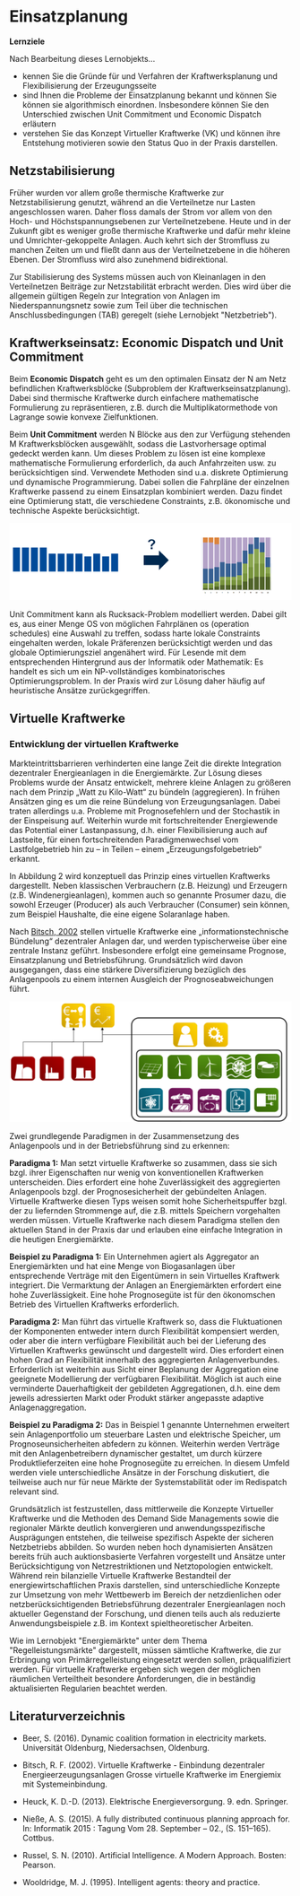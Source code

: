 <!-- 
author:   Prof. Dr. Astrid Nieße, Silke Welter, Jingyu Yang, Julia Heiken
email:    
Version:  1.0
language: de
license:  http://creativecommons.org/licenses/by/4.0/

mode:     Presentation

narrator: US English Female

logo:   img/uol_logo.png

icon:   img/uol_logo.png

        
-->

# Einsatzplanung

**Lernziele**

Nach Bearbeitung dieses Lernobjekts...

- kennen Sie die Gründe für und Verfahren der Kraftwerksplanung und Flexibilisierung der Erzeugungsseite
- sind Ihnen  die Probleme der Einsatzplanung bekannt und können Sie können sie algorithmisch einordnen. Insbesondere können Sie den Unterschied zwischen Unit Commitment und Economic Dispatch erläutern
- verstehen Sie das Konzept Virtueller Kraftwerke (VK) und können ihre Entstehung motivieren sowie den Status Quo in der Praxis darstellen.


## Netzstabilisierung
Früher wurden vor allem große thermische Kraftwerke zur Netzstabilisierung genutzt, während an die Verteilnetze nur Lasten angeschlossen waren. Daher floss damals der Strom vor allem von den Hoch- und Höchstspannungsebenen zur Verteilnetzebene. Heute und in der Zukunft gibt es weniger große thermische Kraftwerke und dafür mehr kleine und Umrichter-gekoppelte Anlagen. Auch kehrt sich der Stromfluss zu manchen Zeiten um und fließt dann aus der Verteilnetzebene in die höheren Ebenen. Der Stromfluss wird also zunehmend bidirektional. 

Zur Stabilisierung des Systems müssen auch von Kleinanlagen in den Verteilnetzen Beiträge zur Netzstabilität erbracht werden. Dies wird über die allgemein gültigen Regeln zur Integration von Anlagen im Niederspannungsnetz sowie zum Teil über die technischen Anschlussbedingungen (TAB) geregelt (siehe Lernobjekt "Netzbetrieb").

## Kraftwerkseinsatz: Economic Dispatch und Unit Commitment
Beim **Economic Dispatch** geht es um den optimalen Einsatz der N am Netz befindlichen Kraftwerksblöcke (Subproblem der Kraftwerkseinsatzplanung). Dabei sind thermische Kraftwerke durch einfachere mathematische Formulierung zu repräsentieren, z.B. durch die Multiplikatormethode von Lagrange sowie konvexe Zielfunktionen.

Beim **Unit Commitment** werden N Blöcke aus den zur Verfügung stehenden M Kraftwerksblöcken ausgewählt, sodass die Lastvorhersage optimal gedeckt werden kann. Um dieses Problem zu lösen ist eine komplexe mathematische Formulierung erforderlich, da auch Anfahrzeiten usw. zu berücksichtigen sind. Verwendete Methoden sind u.a. diskrete Optimierung und dynamische Programmierung. Dabei sollen die Fahrpläne der einzelnen Kraftwerke passend zu einem Einsatzplan kombiniert werden. Dazu findet eine Optimierung statt, die verschiedene Constraints, z.B. ökonomische und technische Aspekte berücksichtigt.
 

![unitcommitment](img/Einsatzplanung/UnitCommitment.png "Abbildung 1: Unit Commitment – aus der Kombination von Fahrplänen einzelner Kraftwerke soll ein optimaler Einsatzplan erstellt werden (eigene Darstellung)")

Unit Commitment kann als Rucksack-Problem modelliert werden. Dabei gilt es, aus einer Menge OS von möglichen Fahrplänen os (operation schedules) eine Auswahl zu treffen, sodass harte lokale Constraints eingehalten werden, lokale Präferenzen berücksichtigt werden und das globale Optimierungsziel angenähert wird. Für Lesende mit dem entsprechenden Hintergrund aus der Informatik oder Mathematik: Es handelt es sich um ein NP-vollständiges kombinatorisches Optimierungsproblem. In der Praxis wird zur Lösung daher häufig auf heuristische Ansätze zurückgegriffen. 

## Virtuelle Kraftwerke

### Entwicklung der virtuellen Kraftwerke
Markteintrittsbarrieren verhinderten eine lange Zeit die direkte Integration dezentraler Energieanlagen in die Energiemärkte. Zur Lösung dieses Problems wurde der Ansatz entwickelt, mehrere kleine Anlagen zu größeren nach dem Prinzip „Watt zu Kilo-Watt“ zu bündeln (aggregieren). In frühen Ansätzen ging es um die reine Bündelung von Erzeugungsanlagen. Dabei traten allerdings u.a. Probleme mit Prognosefehlern und der Stochastik in der Einspeisung auf. Weiterhin wurde mit fortschreitender Energiewende das Potential einer Lastanpassung, d.h. einer Flexibilisierung auch auf Lastseite, für einen fortschreitenden Paradigmenwechsel vom Lastfolgebetrieb hin zu – in Teilen – einem „Erzeugungsfolgebetrieb“ erkannt. 

In Abbildung 2 wird konzeptuell das Prinzip eines virtuellen Kraftwerks dargestellt. Neben klassischen Verbrauchern (z.B. Heizung) und Erzeugern (z.B. Windenergieanlagen), kommen auch so genannte Prosumer dazu, die sowohl Erzeuger (Producer) als auch Verbraucher (Consumer) sein können, zum Beispiel Haushalte, die eine eigene Solaranlage haben.

Nach [Bitsch, 2002](#literaturverzeichnis) stellen virtuelle Kraftwerke eine „informationstechnische Bündelung“ dezentraler Anlagen dar, und werden typischerweise über eine zentrale Instanz geführt. Insbesondere erfolgt eine gemeinsame Prognose, Einsatzplanung und Betriebsführung. Grundsätzlich wird davon ausgegangen, dass eine stärkere Diversifizierung bezüglich des Anlagenpools zu einem internen Ausgleich der Prognoseabweichungen führt.



![virtuelleKraftwerke](img/Einsatzplanung/virtuelleKraftwerke.png "Abbildung 2: Beispiel für eine Kombinationen mehrerer Erzeuger und/oder Verbraucher zu einem virtuellen Kraftwerk. Während große Kraftwerke einzeln direkt (over-the-counter, OTC) oder am Markt gehandelt werden können, werden Erzeuger und Verbraucher aggregiert, um gebündelt am Markt teilnehmen zu können (eigene Darstellung)")

Zwei grundlegende Paradigmen in der Zusammensetzung des Anlagenpools und in der Betriebsführung sind zu erkennen:

**Paradigma 1:** Man setzt virtuelle Kraftwerke so zusammen, dass sie sich bzgl. ihrer Eigenschaften nur wenig von konventionellen Kraftwerken unterscheiden. Dies erfordert eine hohe Zuverlässigkeit des aggregierten Anlagenpools bzgl. der Prognosesicherheit der gebündelten Anlagen. Virtuelle Kraftwerke diesen Typs weisen somit hohe Sicherheitspuffer bzgl. der zu liefernden Strommenge auf, die z.B. mittels Speichern vorgehalten werden müssen. Virtuelle Kraftwerke nach diesem Paradigma stellen den aktuellen Stand in der Praxis dar und erlauben eine einfache Integration in die heutigen Energiemärkte. 

**Beispiel zu Paradigma 1:** Ein Unternehmen agiert als Aggregator an Energiemärkten und hat eine Menge von Biogasanlagen über entsprechende Verträge mit den Eigentümern in sein Virtuelles Kraftwerk integriert. Die Vermarktung der Anlagen an Energiemärkten erfordert eine hohe Zuverlässigkeit. Eine hohe Prognosegüte ist für den ökonomschen Betrieb des Virtuellen Kraftwerks erforderlich.

**Paradigma 2:** Man führt das virtuelle Kraftwerk so, dass die Fluktuationen der Komponenten entweder intern durch Flexibilität kompensiert werden, oder aber die intern verfügbare Flexibilität auch bei der Lieferung des Virtuellen Kraftwerks gewünscht und dargestellt wird. Dies erfordert einen hohen Grad an Flexibilität innerhalb des aggregierten Anlagenverbundes. Erforderlich ist weiterhin aus Sicht einer Beplanung der Aggregation eine geeignete Modellierung der verfügbaren Flexibilität. Möglich ist auch eine verminderte Dauerhaftigkeit der gebildeten Aggregationen, d.h. eine dem jeweils adressierten Markt oder Produkt stärker angepasste adaptive Anlagenaggregation.

**Beispiel zu Paradigma 2:** Das in Beispiel 1 genannte Unternehmen erweitert sein Anlagenportfolio um steuerbare Lasten und elektrische Speicher, um Prognoseunsicherheiten abfedern zu können. Weiterhin werden Verträge mit den Anlagenbetreibern dynamischer gestaltet, um durch kürzere Produktlieferzeiten eine hohe Prognosegüte zu erreichen. In diesem Umfeld werden viele unterschiedliche Ansätze in der Forschung diskutiert, die teilweise auch nur für neue Märkte der Systemstabilität oder im Redispatch relevant sind.

Grundsätzlich ist festzustellen, dass mittlerweile die Konzepte Virtueller Kraftwerke und die Methoden des Demand Side Managements sowie die regionaler Märkte deutlich konvergieren und anwendungsspezifische Ausprägungen entstehen, die teilweise spezifisch Aspekte der sicheren Netzbetriebs abbilden. So wurden neben hoch dynamisierten Ansätzen bereits früh auch auktionsbasierte Verfahren vorgestellt und Ansätze unter Berücksichtigung von Netzrestriktionen und Netztopologien entwickelt. Während rein bilanzielle Virtuelle Kraftwerke Bestandteil der energiewirtschaftlichen Praxis darstellen, sind unterschiedliche Konzepte zur Umsetzung von mehr Wettbewerb im Bereich der netzdienlichen oder netzberücksichtigenden Betriebsführung dezentraler Energieanlagen noch aktueller Gegenstand der Forschung, und dienen teils auch als reduzierte Anwendungsbeispiele z.B. im Kontext spieltheoretischer Arbeiten.

Wie im Lernobjekt "Energiemärkte" unter dem Thema "Regelleistungsmärkte" dargestellt, müssen sämtliche Kraftwerke, die zur Erbringung von Primärregelleistung eingesetzt werden sollen, präqualifiziert werden. Für virtuelle Kraftwerke ergeben sich wegen der möglichen räumlichen Verteiltheit besondere Anforderungen, die in beständig aktualisierten Regularien beachtet werden.


## Literaturverzeichnis
- Beer, S. (2016). Dynamic coalition formation in electricity markets. Universität Oldenburg, Niedersachsen, Oldenburg.

- Bitsch, R. F. (2002). Virtuelle Kraftwerke - Einbindung dezentraler Energieerzeugungsanlagen Grosse virtuelle Kraftwerke im Energiemix mit Systemeinbindung. 

- Heuck, K. D.-D. (2013). Elektrische Energieversorgung. 9. edn. Springer.

- Nieße, A. S. (2015). A fully distributed continuous planning approach for. In: Informatik 2015 : Tagung Vom 28. September – 02., (S. 151–165). Cottbus.

- Russel, S. N. (2010). Artificial Intelligence. A Modern Approach. Bosten: Pearson.

- Wooldridge, M. J. (1995). Intelligent agents: theory and practice. 


